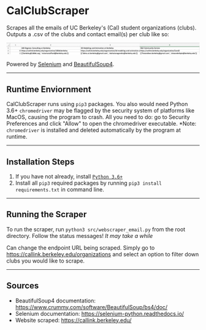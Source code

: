 # CalClubScraper
Scrapes all the emails of UC Berkeley's (Cal) student organizations (clubs). Outputs a .csv of the clubs and contact email(s) per club like so:

![](screenshots/demo.png)

Powered by [Selenium](https://www.selenium.dev/documentation/) and [BeautifulSoup4](https://www.crummy.com/software/BeautifulSoup/bs4).

---
## Runtime Enviornment
CalClubScraper runs using `pip3` packages. You also would need Python 3.6+ `chromedriver` may be flagged by the security system of platforms like MacOS, causing the program to crash. All you need to do: go to Security Preferences and click "Allow" to open the chromedriver executable. *Note: `chromedriver` is installed and deleted automatically by the program at runtime.

---
## Installation Steps 
1. If you have not already, install [`Python 3.6+`](https://www.python.org/downloads/)
2. Install all `pip3` required packages by running `pip3 install requirements.txt` in command line.

---
## Running the Scraper
To run the scraper, run `python3 src/webscraper_email.py` from the root directory. Follow the status messages! *It may take a while*

Can change the endpoint URL being scraped. Simply go to https://callink.berkeley.edu/organizations and select an option to filter down clubs you would like to scrape.

---
## Sources
* BeautifulSoup4 documentation: https://www.crummy.com/software/BeautifulSoup/bs4/doc/ 
* Selenium documentation: https://selenium-python.readthedocs.io/ 
* Website scraped: https://callink.berkeley.edu/ 
